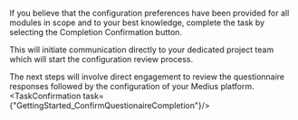 If you believe that the configuration preferences have been provided for all modules in scope and to your best knowledge, complete the task by selecting the Completion Confirmation button.

This will initiate communication directly to your dedicated project team which will start the configuration review process. 

The next steps will involve direct engagement to review the questionnaire responses followed by the configuration of your Medius platform.
<TaskConfirmation task={"GettingStarted_ConfirmQuestionaireCompletion"}/>
